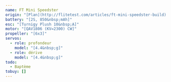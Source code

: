 ```yaml
---
name: FT Mini Speedster
origin: "[Plan](http://flitetest.com/articles/ft-mini-speedster-build) publié par Flite Test"
battery: "[2S, 850&nbsp;mAh]"
esc: "[Turnigy Plush 10&nbsp;A]"
motor: "[QAV1806 (KV=2300) CW]"
propeller: "[6x3]"
servos:
  - role: profondeur
    model: "[4.4&nbsp;g]"
  - role: dérive
    model: "[4.4&nbsp;g]"
todo:
  - Baptème
tobuy: []
---
```

